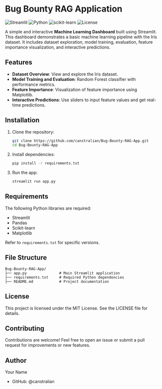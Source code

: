 # Bug Bounty RAG Application

![Streamlit](https://img.shields.io/badge/Streamlit-v1.25.0-brightgreen)
![Python](https://img.shields.io/badge/Python-3.8%2B-blue)
![scikit-learn](https://img.shields.io/badge/scikit--learn-1.3.0-orange)
![License](https://img.shields.io/badge/License-MIT-green)

A simple and interactive **Machine Learning Dashboard** built using Streamlit. This dashboard demonstrates a basic machine learning pipeline with the Iris dataset. It includes dataset exploration, model training, evaluation, feature importance visualization, and interactive predictions.

## Features
- **Dataset Overview**: View and explore the Iris dataset.
- **Model Training and Evaluation**: Random Forest classifier with performance metrics.
- **Feature Importance**: Visualization of feature importance using Matplotlib.
- **Interactive Predictions**: Use sliders to input feature values and get real-time predictions.

## Installation

1. Clone the repository:
   ```bash
   git clone https://github.com/canstralian/Bug-Bounty-RAG-App.git
   cd Bug-Bounty-RAG-App

2. Install dependencies:
   ```bash
   pip install -r requirements.txt

3. Run the app:
   ```bash
   streamlit run app.py

## Requirements

The following Python libraries are required:
  - Streamlit
  - Pandas
  - Scikit-learn
  - Matplotlib

Refer to `requirements.txt` for specific versions.

## File Structure

```
Bug-Bounty-RAG-App/
├── app.py               # Main Streamlit application
├── requirements.txt     # Required Python dependencies
├── README.md            # Project documentation
```

## License

This project is licensed under the MIT License. See the LICENSE file for details.

## Contributing

Contributions are welcome! Feel free to open an issue or submit a pull request for improvements or new features.

## Author

Your Name
  - GitHub: @canstralian

